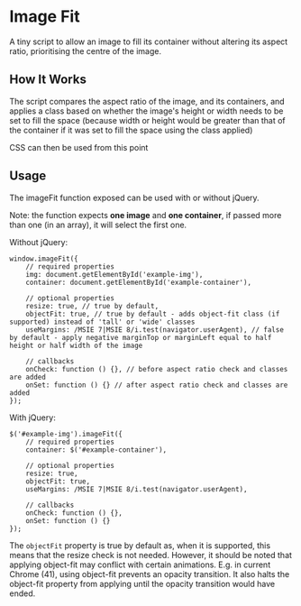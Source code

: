 # Image Fit

A tiny script to allow an image to fill its container without altering its aspect ratio, prioritising the centre of the image.

## How It Works

The script compares the aspect ratio of the image, and its containers, and applies a class based on whether the image's height or width needs to be set to fill the space (because width or height would be greater than that of the container if it was set to fill the space using the class applied)

CSS can then be used from this point

## Usage
The imageFit function exposed can be used with or without jQuery. 

Note: the function expects **one image** and **one container**, if passed more than one (in an array), it will select the first one.

Without jQuery:
    
    window.imageFit({
        // required properties
        img: document.getElementById('example-img'),
        container: document.getElementById('example-container'),

        // optional properties
        resize: true, // true by default,
        objectFit: true, // true by default - adds object-fit class (if supported) instead of 'tall' or 'wide' classes
        useMargins: /MSIE 7|MSIE 8/i.test(navigator.userAgent), // false by default - apply negative marginTop or marginLeft equal to half height or half width of the image

        // callbacks
        onCheck: function () {}, // before aspect ratio check and classes are added
        onSet: function () {} // after aspect ratio check and classes are added
    });
    
With jQuery:

    $('#example-img').imageFit({
        // required properties
        container: $('#example-container'),

        // optional properties
        resize: true,
        objectFit: true,
        useMargins: /MSIE 7|MSIE 8/i.test(navigator.userAgent),
        
        // callbacks
        onCheck: function () {},
        onSet: function () {}
    });
    
The `objectFit` property is true by default as, when it is supported, this means that the resize check is not needed. However, it should be noted that applying object-fit may conflict with certain animations. E.g. in current Chrome (41), using object-fit prevents an opacity transition. It also halts the object-fit property from applying until the opacity transition would have ended.